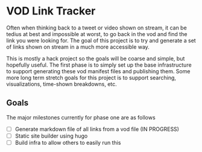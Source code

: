 # VOD Link Tracker

Often when thinking back to a tweet or video shown on stream, it can be tedius at best and impossible at worst, to go back in the vod and find the link you were looking for. The goal of this project is to try and generate a set of links shown on stream in a much more accessible way.

This is mostly a hack project so the goals will be coarse and simple, but hopefully useful. The first phase is to simply set up the base infrastructure to support generating these vod manifest files and publishing them. Some more long term stretch goals for this project is to support searching, visualizations, time-shown breakdowns, etc.

## Goals

The major milestones currently for phase one are as follows

- [ ] Generate markdown file of all links from a vod file (IN PROGRESS)
- [ ] Static site builder using hugo
- [ ] Build infra to allow others to easily run this

